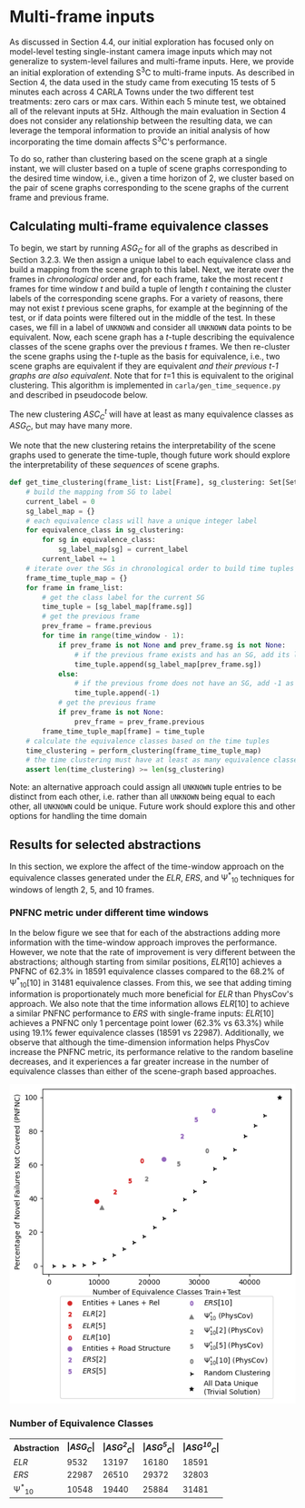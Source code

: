 # Multi-frame inputs
As discussed in Section 4.4, our initial exploration has focused only on model-level testing single-instant camera image inputs which may not generalize to system-level failures and multi-frame inputs. 
Here, we provide an initial exploration of extending S<sup>3</sup>C to multi-frame inputs.
As described in Section 4, the data used in the study came from executing 15 tests of 5 minutes each across 4 CARLA Towns under the two different test treatments: zero cars or max cars.
Within each 5 minute test, we obtained all of the relevant inputs at 5Hz.
Although the main evaluation in Section 4 does not consider any relationship between the resulting data, we can leverage the temporal information to provide an initial analysis of how incorporating the time domain affects S<sup>3</sup>C's performance.

To do so, rather than clustering based on the scene graph at a single instant, we will cluster based on a tuple of scene graphs corresponding to the desired time window, i.e., given a time horizon of 2, we cluster based on the pair of scene graphs corresponding to the scene graphs of the current frame and previous frame.

## Calculating multi-frame equivalence classes
To begin, we start by running *ASG<sub>C</sub>* for all of the graphs as described in Section 3.2.3. 
We then assign a unique label to each equivalence class and build a mapping from the scene graph to this label.
Next, we iterate over the frames in *chronological* order and, for each frame, take the most recent *t* frames for time window *t* and build a tuple of length *t* containing the cluster labels of the corresponding scene graphs. 
For a variety of reasons, there may not exist *t* previous scene graphs, for example at the beginning of the test, or if data points were filtered out in the middle of the test.
In these cases, we fill in a label of `UNKNOWN` and consider all `UNKNOWN` data points to be equivalent.
Now, each scene graph has a *t*-tuple describing the equivalence classes of the scene graphs over the previous *t* frames.
We then re-cluster the scene graphs using the *t*-tuple as the basis for equivalence, i.e., two scene graphs are equivalent if they are equivalent *and their previous t-1 graphs are also equivalent*. 
Note that for *t*=1 this is equivalent to the original clustering. 
This algorithm is implemented in `carla/gen_time_sequence.py` and described in pseudocode below.

The new clustering *ASC<sub>C</sub><sup>t</sup>* will have at least as many equivalence classes as *ASG<sub>C</sub>*, but may have many more.

We note that the new clustering retains the interpretability of the scene graphs used to generate the time-tuple, though future work should explore the interpretability of these *sequences* of scene graphs.

```python
def get_time_clustering(frame_list: List[Frame], sg_clustering: Set[Set[SG]], time_window: int):
    # build the mapping from SG to label
    current_label = 0
    sg_label_map = {}
    # each equivalence class will have a unique integer label
    for equivalence_class in sg_clustering:
        for sg in equivalence_class:
            sg_label_map[sg] = current_label
        current_label += 1
    # iterate over the SGs in chronological order to build time tuples
    frame_time_tuple_map = {}
    for frame in frame_list:
        # get the class label for the current SG
        time_tuple = [sg_label_map[frame.sg]]
        # get the previous frame
        prev_frame = frame.previous
        for time in range(time_window - 1):
            if prev_frame is not None and prev_frame.sg is not None:
                # if the previous frame exists and has an SG, add its label
                time_tuple.append(sg_label_map[prev_frame.sg])
            else:
                # if the previous frome does not have an SG, add -1 as a marker for UNKNOWN
                time_tuple.append(-1)
            # get the previous frame
            if prev_frame is not None:
                prev_frame = prev_frame.previous
        frame_time_tuple_map[frame] = time_tuple
    # calculate the equivalence classes based on the time tuples
    time_clustering = perform_clustering(frame_time_tuple_map)
    # the time clustering must have at least as many equivalence classes as the sg-based clustering
    assert len(time_clustering) >= len(sg_clustering)
```
Note: an alternative approach could assign all `UNKNOWN` tuple entries to be distinct from each other, i.e. rather than all `UNKNOWN` being equal to each other, all `UNKNOWN` could be unique. Future work should explore this and other options for handling the time domain

## Results for selected abstractions
In this section, we explore the affect of the time-window approach on the equivalence classes generated under the *ELR*, *ERS*, and Ψ<sup>*</sup><sub>10</sub> techniques for windows of length 2, 5, and 10 frames.

### PNFNC metric under different time windows
In the below figure we see that for each of the abstractions adding more information with the time-window approach improves the performance.
However, we note that the rate of improvement is very different between the abstractions; although starting from similar positions, *ELR*[10] achieves a PNFNC of 62.3% in 18591 equivalence classes compared to the 68.2% of Ψ<sup>*</sup><sub>10</sub>[10] in 31481 equivalence classes. 
From this, we see that adding timing information is proportionately much more beneficial for *ELR* than PhysCov's approach. 
We also note that the time information allows *ELR*[10] to achieve a similar PNFNC performance to *ERS* with single-frame inputs: *ELR*[10] achieves a PNFNC only 1 percentage point lower (62.3% vs 63.3%) while using 19.1% fewer equivalence classes (18591 vs 22987).
Additionally, we observe that although the time-dimension information helps PhysCov increase the PNFNC metric, its performance relative to the random baseline decreases, and it experiences a far greater increase in the number of equivalence classes than either of the scene-graph based approaches.


![time_image_data](../images/TIME_new_num_clusters_80_20_trivial_legend_below.png)

### Number of Equivalence Classes
<table>
<tr>
<th>Abstraction</th><th>|<i>ASG<sub>C</sub></i>|</th><th>|<i>ASG<sup>2</sup><sub>C</sub></i>|</th><th>|<i>ASG<sup>5</sup><sub>C</sub></i>|</th><th>|<i>ASG<sup>10</sup><sub>C</sub></i>|</th>
</tr>
<tr>
<td><i>ELR</i></td>
<td>9532</td><td>13197</td><td>16180</td><td>18591</td>
</tr>
<tr>
<td><i>ERS</i></td>
<td>22987</td><td>26510</td><td>29372</td><td>32803</td>
</tr>
<tr>
<td>Ψ<sup>*</sup><sub>10</sub></td>
<td>10548</td><td>19440</td><td>25884</td><td>31481</td>
</tr>
</table>